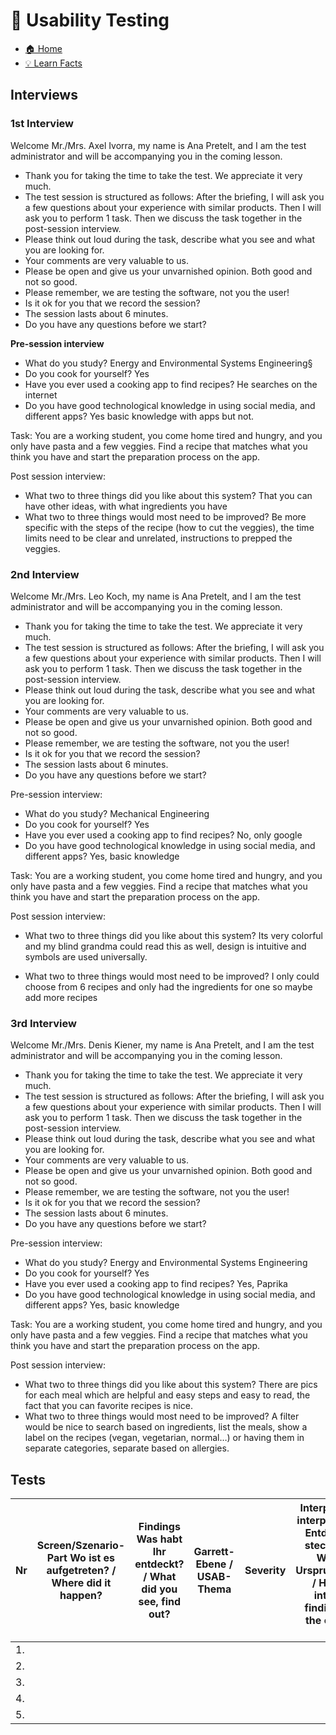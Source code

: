 # 🧪 Usability Testing

- [🏠 Home](index.md)
- [💡 Learn Facts](LearnFacts/Learn%20Facts%20SW13.md)

## Interviews

### 1st Interview

Welcome Mr./Mrs. Axel Ivorra, my name is Ana Pretelt, and I am the test administrator and will be accompanying you in the coming lesson. 
- Thank you for taking the time to take the test. We appreciate it very much. 
- The test session is structured as follows: After the briefing, I will ask you a few questions about your experience with similar products. Then I will ask you to perform 1 task. Then we discuss the task together in the post-session interview. 
- Please think out loud during the task, describe what you see and what you are looking for. 
- Your comments are very valuable to us. 
- Please be open and give us your unvarnished opinion. Both good and not so good. 
- Please remember, we are testing the software, not you the user! 
- Is it ok for you that we record the session? 
- The session lasts about 6 minutes. 
- Do you have any questions before we start?

**Pre-session interview**
- What do you study? Energy and Environmental Systems Engineering§
- Do you cook for yourself? Yes
- Have you ever used a cooking app to find recipes? He searches on the internet
- Do you have good technological knowledge in using social media, and different apps? Yes basic knowledge with apps but not.

Task: You are a working student, you come home tired and hungry, and you only have pasta and a few veggies. Find a recipe that matches what you think you have and start the preparation process on the app.

Post session interview:
-	What two to three things did you like about this system? That you can have other ideas, with what ingredients you have
-	What two to three things would most need to be improved? Be more specific with the steps of the recipe (how to cut the veggies), the time limits need to be clear and unrelated, instructions to prepped the veggies.

### 2nd Interview

Welcome Mr./Mrs. Leo Koch, my name is Ana Pretelt, and I am the test administrator and will be accompanying you in the coming lesson. 
- Thank you for taking the time to take the test. We appreciate it very much. 
- The test session is structured as follows: After the briefing, I will ask you a few questions about your experience with similar products. Then I will ask you to perform 1 task. Then we discuss the task together in the post-session interview. 
- Please think out loud during the task, describe what you see and what you are looking for. 
- Your comments are very valuable to us. 
- Please be open and give us your unvarnished opinion. Both good and not so good. 
- Please remember, we are testing the software, not you the user! 
- Is it ok for you that we record the session? 
- The session lasts about 6 minutes. 
- Do you have any questions before we start?

Pre-session interview:
- What do you study? Mechanical Engineering
- Do you cook for yourself? Yes
- Have you ever used a cooking app to find recipes? No, only google
- Do you have good technological knowledge in using social media, and different apps? Yes, basic knowledge

Task: You are a working student, you come home tired and hungry, and you only have pasta and a few veggies. Find a recipe that matches what you think you have and start the preparation process on the app.

Post session interview:
-	What two to three things did you like about this system? Its very colorful and my blind grandma could read this as well, design is intuitive and symbols are used universally.

-	What two to three things would most need to be improved? I only could choose from 6 recipes and only had the ingredients for one so maybe add more recipes

### 3rd Interview

Welcome Mr./Mrs. Denis Kiener, my name is Ana Pretelt, and I am the test administrator and will be accompanying you in the coming lesson. 
- Thank you for taking the time to take the test. We appreciate it very much. 
- The test session is structured as follows: After the briefing, I will ask you a few questions about your experience with similar products. Then I will ask you to perform 1 task. Then we discuss the task together in the post-session interview. 
- Please think out loud during the task, describe what you see and what you are looking for. 
- Your comments are very valuable to us. 
- Please be open and give us your unvarnished opinion. Both good and not so good. 
- Please remember, we are testing the software, not you the user! 
- Is it ok for you that we record the session? 
- The session lasts about 6 minutes. 
- Do you have any questions before we start?

Pre-session interview:
- What do you study? Energy and Environmental Systems Engineering 
- Do you cook for yourself? Yes
- Have you ever used a cooking app to find recipes? Yes, Paprika
- Do you have good technological knowledge in using social media, and different apps? Yes, basic knowledge

Task: You are a working student, you come home tired and hungry, and you only have pasta and a few veggies. Find a recipe that matches what you think you have and start the preparation process on the app.

Post session interview:
-	What two to three things did you like about this system?  There are pics for each meal which are helpful and easy steps and easy to read, the fact that you can favorite recipes is nice.
-	What two to three things would most need to be improved?  A filter would be nice to search based on ingredients, list the meals, show a label on the recipes (vegan, vegetarian, normal…) or having them in separate categories, separate based on allergies.


## Tests

| Nr | **Screen/Szenario-Part** Wo ist es aufgetreten? / Where did it happen? | **Findings** Was habt Ihr entdeckt? / What did you see, find out? | **Garrett-Ebene / USAB-Thema** | **Severity** | **Interpretation** Wie interpretiert Ihr das Entdeckte? Was steckt dahinter? Was ist das Ursprungsproblem? / How do you interpret the finding? What is the origin of the issue? | **Massnahmenvorschlag** Was/Wie könnt Ihr das Problem beheben? / How can you solve this issue? Explanations without new screen-design are ok. |
|-|-|-|-|-|-|-|
| 1. |         |    |                            |          |                        |       |
| 2. |         |    |                            |          |                        |       |
| 3. |         |    |                            |          |                        |       |
| 4. |         |    |                            |          |                        |       |
| 5. |         |    |                            |          |                        |       |